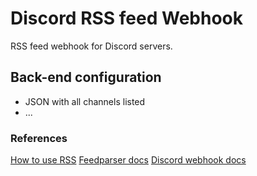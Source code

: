 # Discord RSS feed Webhook
RSS feed webhook for Discord servers.

## Back-end configuration

- JSON with all channels listed 
- ...

### References
[How to use RSS](https://cyber.harvard.edu/rss/rss.html)
[Feedparser docs](https://github.com/kurtmckee/feedparser)
[Discord webhook docs](https://github.com/10mohi6/discord-webhook-python)